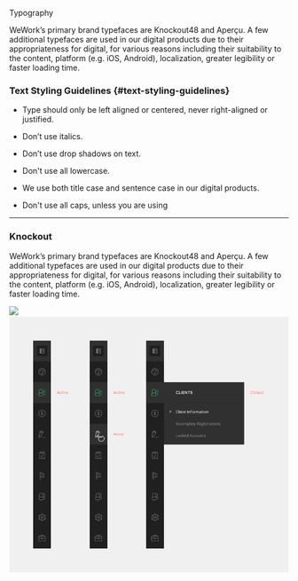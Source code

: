 Typography

WeWork’s primary brand typefaces are Knockout48 and Aperçu. A few additional typefaces are used in our digital products due to their appropriateness for digital, for various reasons including their suitability to the content, platform \(e.g. iOS, Android\), localization, greater legibility or faster loading time.

### Text Styling Guidelines {#text-styling-guidelines}

* Type should only be left aligned or centered, never right-aligned or justified.

* Don’t use italics.

* Don’t use drop shadows on text.

* Don't use all lowercase.

* We use both title case and sentence case in our digital products.

* Don't use all caps, unless you are using

---

### Knockout

WeWork’s primary brand typefaces are Knockout48 and Aperçu. A few additional typefaces are used in our digital products due to their appropriateness for digital, for various reasons including their suitability to the content, platform \(e.g. iOS, Android\), localization, greater legibility or faster loading time.

![](https://lh4.googleusercontent.com/-eemKyNAK5Jys5dkEe2bb3SbtwJj7fIOn56sI4xXW03L8RBVFL1jlwQGZc8LMedEHKuKDX4sLQ4KbKWo4Z0p=w2560-h1263-rw)![](/assets/sidebar-hidden.png)

